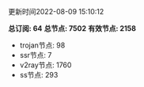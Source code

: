 更新时间2022-08-09 15:10:12

**总订阅: 64**
**总节点: 7502**
**有效节点: 2158**
- trojan节点: 98
- ssr节点: 7
- v2ray节点: 1760
- ss节点: 293
